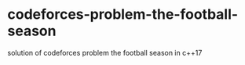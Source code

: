 # codeforces-problem-the-football-season
solution of codeforces problem the football season in c++17
